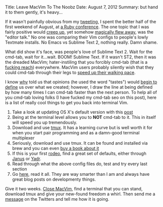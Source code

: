 Title: Leave MacVim To The Noobz
Date: August 7, 2012
Summary: but hand it to them gently, it's heavy...

If it wasn't painfully obvious from my [tweeting][1], I spent the better
half of the first weekend of August, at [a Ruby conference][2]. The one
topic that I was fairly positive would [creep up][3], yet somehow
[magically flew away][4], was the "editor talk." No one was comparing
their Vim configs to people's lowly Textmate installs. No Emacs vs
Sublime Text 2, nothing really. Damn shame.

What did show it's face, was people's love of Sublime Text 2. Wait for the
cmd-tab, wait for it...wait. BOOM! Sublime Text. If it wasn't ST2, then
it was the dreaded MacVim; hater-instiling that you forcibly cmd-tab (that is a [fucking reach][8]) everywhere.
MacVim users probably silently wish that they could cmd-tab through their
legs to [speed up their walking pace][5]. 

I know [why][6] told us that opinions (he used the word "tastes") would [begin to 
define][7] us over what we created; however, I draw the line at being
defined by how many times I can cmd-tab faster than the next person. To
help all of you cmd-tab loving folks (I have fucked my cmd-tab seo on
this post), here is a list of really cool things to get you back into
terminal Vim.

1. Take a look at updating OS X's default version with this [post][9]
1. Being at the terminal level allows you to __NOT__ cmd-tab to it. This
   in itself will speed you up tremendously.
1. Download and use [tmux][10]. It has a learning curve but is well
   worth it for when you start pair programming and as a damn-good
   terminal multiplexer
1. Seriously, download and use tmux. It can be found and installed via
   brew and you can even [buy a book about it][11]
1. If this is your first [rodeo][12], find a great set of defaults,
   either through [Janus][13] or [Yadr][14].
1. Read through what the above config files do, test and try every last
   section
1. Go [here][15], read it all. They are way smarter than I am and always
   have great blog posts on developmenty things.

Give it two weeks. [Close MacVim][16], find a terminal that you can
stand, download tmux and give your new-found freedom a whirl. Then send
me a [message][17] on the Twitters and tell me how it is going.


[1]: http://youtu.be/-JFfN5pKzFU
[2]: http://steelcityrubyconf.org/
[3]: http://farm2.static.flickr.com/1161/953433678_f1cdac15f5.jpg
[4]: http://www.officialpsds.com/images/thumbs/Care-Bears-psd38826.png
[5]: http://www.oddee.com/_media/imgs/articles2/a97173_g114_4-ny.jpg
[6]: https://en.wikipedia.org/wiki/Why_the_lucky_stiff
[7]: http://cloudbacon.com/2011-05-10-why-the-lucky-stiff-quote
[8]: http://lh4.ggpht.com/-jMFKFfLHVjY/UCDVwf66tlI/AAAAAAAAD5I/DdnlV635SWY/this%252520keyboard%252520is%252520not%252520quite%252520in%252520my%252520reach%25252017%252520June.jpg
[9]: http://www.cloudbacon.com/2012-07-03-Vim-Can-Suck
[10]: http://www.linuxcertif.com/man/1/tmux/
[11]: http://pragprog.com/book/bhtmux/tmux 
[12]: http://teamsteevo.files.wordpress.com/2008/10/fail-owned-cow-curiosity-fail.jpg
[13]: https://github.com/carlhuda/janus
[14]: https://github.com/skwp/dotfiles
[15]: https://learn.thoughtbot.com/vim
[16]: http://www.freemacsoft.net/appcleaner/
[17]: http://twitter.com/braidn
